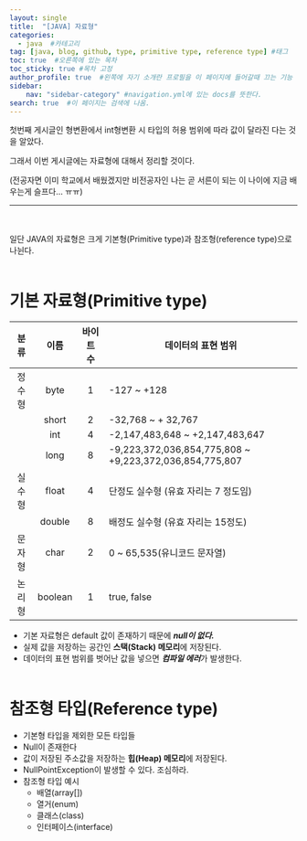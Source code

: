 ```yaml
---
layout: single
title:  "[JAVA] 자료형"
categories: 
  - java  #카테고리
tag: [java, blog, github, type, primitive type, reference type] #태그
toc: true  #오른쪽에 있는 목차
toc_sticky: true #목차 고정
author_profile: true  #왼쪽에 자기 소개란 프로필을 이 페이지에 들어갈때 끄는 기능
sidebar:
    nav: "sidebar-category" #navigation.yml에 있는 docs를 뜻한다.
search: true  #이 페이지는 검색에 나옴.
---
```


첫번째 게시글인 형변환에서 int형변환 시 타입의 허용 범위에 따라 값이 달라진 다는 것을 알았다. 

그래서 이번 게시글에는 자료형에 대해서 정리할 것이다.

(전공자면 이미 학교에서 배웠겠지만 비전공자인 나는 곧 서른이 되는 이 나이에 지금 배우는게 슬프다... ㅠㅠ)

<hr><br><br>
일단 JAVA의 자료형은 크게 기본형(Primitive type)과 참조형(reference type)으로 나뉜다.
<br><br>

# 기본 자료형(Primitive type)

|분류|이름|바이트 수|데이터의 표현 범위|
|:---:|:---:|:---:|---|
|정수형|byte|1|-127 ~ +128|
||short|2|-32,768 ~ + 32,767|
||int|4|-2,147,483,648 ~ +2,147,483,647|
||long|8|-9,223,372,036,854,775,808 ~ +9,223,372,036,854,775,807|
|실수형|float|4|단정도 실수형 (유효 자리는 7 정도임)|
||double|8|배정도 실수형 (유효 자리는 15정도)|
|문자형|char|2|0 ~ 65,535(유니코드 문자열)|
|논리형|boolean|1|true, false|

- 기본 자료형은 default 값이 존재하기 때문에 ***null이 없다.***
- 실제 값을 저장하는 공간인 **스택(Stack) 메모리**에 저장된다. 
- 데이터의 표현 범위를 벗어난 값을 넣으면 ***컴파일 에러***가 발생한다.
  <br><br>
# 참조형 타입(Reference type)
- 기본형 타입을 제외한 모든 타입들
- Null이 존재한다
- 값이 저장된 주소값을 저장하는 **힙(Heap) 메모리**에 저장된다.
- NullPointException이 발생할 수 있다. 조심하라.
- 참조형 타입 예시
  - 배열(array[])
  - 열거(enum)
  - 클래스(class)
  - 인터페이스(interface)
